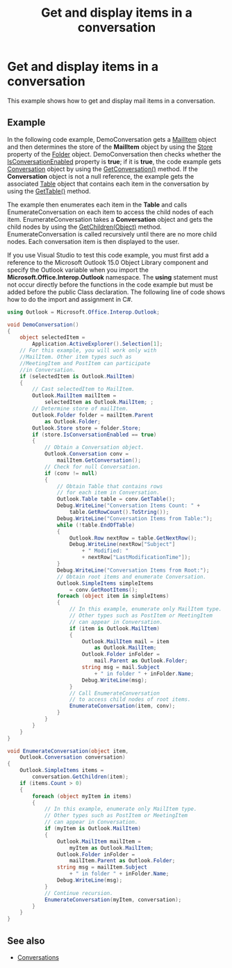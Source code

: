 ﻿---
title: Get and display items in a conversation
TOCTitle: Get and display items in a conversation
ms:assetid: 8f30a7cb-0949-46d7-bc51-2d93dbb22bf8
ms:mtpsurl: https://msdn.microsoft.com/en-us/library/Ff184625(v=office.15)
ms:contentKeyID: 55119832
ms.date: 07/24/2014
mtps_version: v=office.15
---

# Get and display items in a conversation

This example shows how to get and display mail items in a conversation.

## Example

In the following code example, DemoConversation gets a [MailItem](https://msdn.microsoft.com/en-us/library/bb643865\(v=office.15\)) object and then determines the store of the **MailItem** object by using the [Store](https://msdn.microsoft.com/en-us/library/bb609093\(v=office.15\)) property of the [Folder](https://msdn.microsoft.com/en-us/library/bb645774\(v=office.15\)) object. DemoConversation then checks whether the [IsConversationEnabled](https://msdn.microsoft.com/en-us/library/ff185030\(v=office.15\)) property is **true**; if it is **true**, the code example gets [Conversation](https://msdn.microsoft.com/en-us/library/ff184711\(v=office.15\)) object by using the [GetConversation()](https://msdn.microsoft.com/en-us/library/ff184974\(v=office.15\)) method. If the **Conversation** object is not a null reference, the example gets the associated [Table](https://msdn.microsoft.com/en-us/library/bb652856\(v=office.15\)) object that contains each item in the conversation by using the [GetTable()](https://msdn.microsoft.com/en-us/library/ff185184\(v=office.15\)) method. 

The example then enumerates each item in the **Table** and calls EnumerateConversation on each item to access the child nodes of each item. EnumerateConversation takes a **Conversation** object and gets the child nodes by using the [GetChildren(Object)](https://msdn.microsoft.com/en-us/library/ff184854\(v=office.15\)) method. EnumerateConversation is called recursively until there are no more child nodes. Each conversation item is then displayed to the user.

If you use Visual Studio to test this code example, you must first add a reference to the Microsoft Outlook 15.0 Object Library component and specify the Outlook variable when you import the **Microsoft.Office.Interop.Outlook** namespace. The **using** statement must not occur directly before the functions in the code example but must be added before the public Class declaration. The following line of code shows how to do the import and assignment in C\#.

```csharp
using Outlook = Microsoft.Office.Interop.Outlook;
```


```csharp
void DemoConversation()
{
    object selectedItem = 
        Application.ActiveExplorer().Selection[1];
    // For this example, you will work only with 
    //MailItem. Other item types such as
    //MeetingItem and PostItem can participate 
    //in Conversation.
    if (selectedItem is Outlook.MailItem)
    {
        // Cast selectedItem to MailItem.
        Outlook.MailItem mailItem =
            selectedItem as Outlook.MailItem; ;
        // Determine store of mailItem.
        Outlook.Folder folder = mailItem.Parent
            as Outlook.Folder;
        Outlook.Store store = folder.Store;
        if (store.IsConversationEnabled == true)
        {
            // Obtain a Conversation object.
            Outlook.Conversation conv =
                mailItem.GetConversation();
            // Check for null Conversation.
            if (conv != null)
            {
                // Obtain Table that contains rows 
                // for each item in Conversation.
                Outlook.Table table = conv.GetTable();
                Debug.WriteLine("Conversation Items Count: " +
                    table.GetRowCount().ToString());
                Debug.WriteLine("Conversation Items from Table:");
                while (!table.EndOfTable)
                {
                    Outlook.Row nextRow = table.GetNextRow();
                    Debug.WriteLine(nextRow["Subject"]
                        + " Modified: "
                        + nextRow["LastModificationTime"]);
                }
                Debug.WriteLine("Conversation Items from Root:");
                // Obtain root items and enumerate Conversation.
                Outlook.SimpleItems simpleItems 
                    = conv.GetRootItems();
                foreach (object item in simpleItems)
                {
                    // In this example, enumerate only MailItem type.
                    // Other types such as PostItem or MeetingItem
                    // can appear in Conversation.
                    if (item is Outlook.MailItem)
                    {
                        Outlook.MailItem mail = item
                            as Outlook.MailItem;
                        Outlook.Folder inFolder =
                            mail.Parent as Outlook.Folder;
                        string msg = mail.Subject
                            + " in folder " + inFolder.Name;
                        Debug.WriteLine(msg);
                    }
                    // Call EnumerateConversation 
                    // to access child nodes of root items.
                    EnumerateConversation(item, conv);
                }
            }
        }
    }
}

void EnumerateConversation(object item,
    Outlook.Conversation conversation)
{
    Outlook.SimpleItems items =
        conversation.GetChildren(item);
    if (items.Count > 0)
    {
        foreach (object myItem in items)
        {
            // In this example, enumerate only MailItem type.
            // Other types such as PostItem or MeetingItem
            // can appear in Conversation.
            if (myItem is Outlook.MailItem)
            {
                Outlook.MailItem mailItem =
                    myItem as Outlook.MailItem;
                Outlook.Folder inFolder =
                    mailItem.Parent as Outlook.Folder;
                string msg = mailItem.Subject
                    + " in folder " + inFolder.Name;
                Debug.WriteLine(msg);
            }
            // Continue recursion.
            EnumerateConversation(myItem, conversation);
        }
    }
}
```

## See also

- [Conversations](conversations.md)

